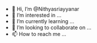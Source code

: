 - 👋 Hi, I’m @Nithyasriayyanar
- 👀 I’m interested in ...
- 🌱 I’m currently learning ...
- 💞️ I’m looking to collaborate on ...
- 📫 How to reach me ...

<!---
Nithyasriayyanar/Nithyasriayyanar is a ✨ special ✨ repository because its `README.md` (this file) appears on your GitHub profile.
You can click the Preview link to take a look at your changes.
--->
